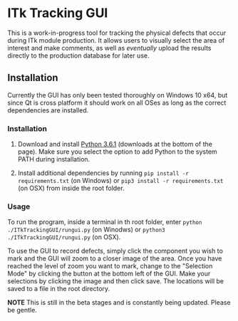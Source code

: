 # ITk Tracking GUI

This is a work-in-progress tool for tracking the physical defects that occur during ITk module production. It allows users to visually select the area of interest and make comments, as well as *eventually* upload the results directly to the production database for later use.

## Installation

Currently the GUI has only been tested thoroughly on Windows 10 x64, but since Qt is cross platform it should work on all OSes as long as the correct dependencies are installed.

### Installation

1. Download and install [Python 3.6.1](https://www.python.org/downloads/release/python-361/) (downloads at the bottom of the page). Make sure you select the option to add Python to the system PATH during installation.

2. Install additional dependencies by running `pip install -r requirements.txt` (on Windows) or  `pip3 install -r requirements.txt` (on OSX) from inside the root folder.

### Usage

To run the program, inside a terminal in th root folder, enter `python ./ITkTrackingGUI/rungui.py` (on Winodws) or `python3 ./ITkTrackingGUI/rungui.py` (on OSX).

To use the GUI to record defects, simply click the component you wish to mark and the GUI will zoom to a closer image of the area. Once you have reached the level of zoom you want to mark, change to the "Selection Mode" by clicking the button at the bottom left of the GUI. Make your selections by clicking the image and then click save. The locations will be saved to a file in the root directory.


**NOTE**
This is still in the beta stages and is constantly being updated. Please be gentle.
